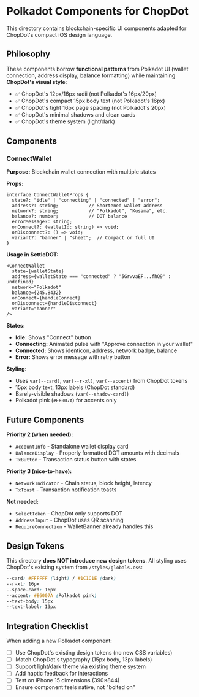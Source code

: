 # Polkadot Components for ChopDot

This directory contains blockchain-specific UI components adapted for ChopDot's compact iOS design language.

## Philosophy

These components borrow **functional patterns** from Polkadot UI (wallet connection, address display, balance formatting) while maintaining **ChopDot's visual style**:

- ✅ ChopDot's 12px/16px radii (not Polkadot's 16px/20px)
- ✅ ChopDot's compact 15px body text (not Polkadot's 16px)
- ✅ ChopDot's tight 16px page spacing (not Polkadot's 20px)
- ✅ ChopDot's minimal shadows and clean cards
- ✅ ChopDot's theme system (light/dark)

## Components

### ConnectWallet

**Purpose:** Blockchain wallet connection with multiple states

**Props:**
```tsx
interface ConnectWalletProps {
  state?: "idle" | "connecting" | "connected" | "error";
  address?: string;           // Shortened wallet address
  network?: string;           // "Polkadot", "Kusama", etc.
  balance?: number;           // DOT balance
  errorMessage?: string;
  onConnect?: (walletId: string) => void;
  onDisconnect?: () => void;
  variant?: "banner" | "sheet";  // Compact or full UI
}
```

**Usage in SettleDOT:**
```tsx
<ConnectWallet
  state={walletState}
  address={walletState === "connected" ? "5GrwvaEF...fhQ9" : undefined}
  network="Polkadot"
  balance={245.8432}
  onConnect={handleConnect}
  onDisconnect={handleDisconnect}
  variant="banner"
/>
```

**States:**
- **Idle:** Shows "Connect" button
- **Connecting:** Animated pulse with "Approve connection in your wallet"
- **Connected:** Shows identicon, address, network badge, balance
- **Error:** Shows error message with retry button

**Styling:**
- Uses `var(--card)`, `var(--r-xl)`, `var(--accent)` from ChopDot tokens
- 15px body text, 13px labels (ChopDot standard)
- Barely-visible shadows (`var(--shadow-card)`)
- Polkadot pink (`#E6007A`) for accents only

## Future Components

**Priority 2 (when needed):**
- `AccountInfo` - Standalone wallet display card
- `BalanceDisplay` - Properly formatted DOT amounts with decimals
- `TxButton` - Transaction status button with states

**Priority 3 (nice-to-have):**
- `NetworkIndicator` - Chain status, block height, latency
- `TxToast` - Transaction notification toasts

**Not needed:**
- `SelectToken` - ChopDot only supports DOT
- `AddressInput` - ChopDot uses QR scanning
- `RequireConnection` - WalletBanner already handles this

## Design Tokens

This directory **does NOT introduce new design tokens**. All styling uses ChopDot's existing system from `/styles/globals.css`:

```css
--card: #FFFFFF (light) / #1C1C1E (dark)
--r-xl: 16px
--space-card: 16px
--accent: #E6007A (Polkadot pink)
--text-body: 15px
--text-label: 13px
```

## Integration Checklist

When adding a new Polkadot component:

- [ ] Use ChopDot's existing design tokens (no new CSS variables)
- [ ] Match ChopDot's typography (15px body, 13px labels)
- [ ] Support light/dark theme via existing theme system
- [ ] Add haptic feedback for interactions
- [ ] Test on iPhone 15 dimensions (390×844)
- [ ] Ensure component feels native, not "bolted on"
